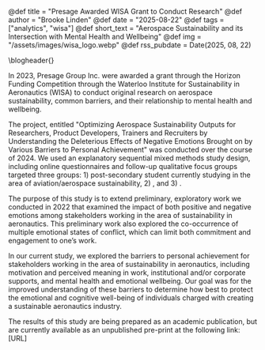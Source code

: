 @def title = "Presage Awarded WISA Grant to Conduct Research"
@def author = "Brooke Linden"
@def date = "2025-08-22"
@def tags = ["analytics", "wisa"]
@def short_text = "Aerospace Sustainability and its Intersection with Mental Health and Wellbeing"
@def img = "/assets/images/wisa_logo.webp"
@def rss_pubdate = Date(2025, 08, 22)

\blogheader{}

In 2023, Presage Group Inc. were awarded a grant through the Horizon Funding Competition through the Waterloo Institute for Sustainability in Aeronautics (WISA) to conduct original research on aerospace sustainability, common barriers, and their relationship to mental health and wellbeing.

The project, entitled "Optimizing Aerospace Sustainability Outputs for Researchers, Product Developers, Trainers and Recruiters by Understanding the Deleterious Effects of Negative Emotions Brought on by Various Barriers to Personal Achievement" was conducted over the course of 2024. We used an explanatory sequential mixed methods study design, including online questionnaires and follow-up qualitative focus groups targeted three groups: 1) post-secondary student currently studying in the area of aviation/aerospace sustainability, 2) , and 3) . 

The purpose of this study is to extend preliminary, exploratory work we conducted in 2022 that examined the impact of both positive and negative emotions among stakeholders working in the area of sustainability in aeronautics. This preliminary work also explored the co-occurrence of multiple emotional states of conflict, which can limit both commitment and engagement to one’s work.

In our current study, we explored the barriers to personal achievement for stakeholders working in the area of sustainability in aeronautics, including motivation and perceived meaning in work, institutional and/or corporate supports, and mental health and emotional wellbeing. Our goal was for the improved understanding of these barriers to determine how best to protect the emotional and cognitive well-being of individuals charged with creating a sustainable aeronautics industry.

The results of this study are being prepared as an academic publication, but are currently available as an unpublished pre-print at the following link: [URL]